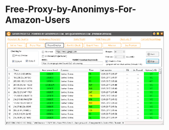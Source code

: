 # Free-Proxy-by-Anonimys-For-Amazon-Users








![Image alt](https://github.com/OldBo/Free-Proxy-by-Anonimys-For-Amazon-Users/blob/master/fbqY8MZ.gif)

